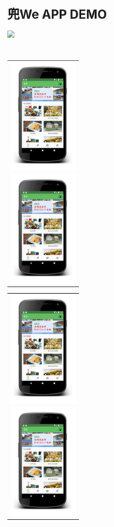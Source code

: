 # 兜We APP DEMO
![](img_url)
<table border="0">
  <tr>
     <td><img width="150" height="" src="https://github.com/iamavrilsfanlearncode/DoWay/blob/master/home.gif"></td>
  </tr>
　<tr>
     <td><img width="150" height="" src="https://github.com/iamavrilsfanlearncode/DoWay/blob/master/home.gif"></td>
  </tr>
  </table>
  <table border="0">
  <tr>
     <td><img width="150" height="" src="https://github.com/iamavrilsfanlearncode/DoWay/blob/master/home.gif"></td>
  </tr>
  <tr>
     <td><img width="150" height="" src="https://github.com/iamavrilsfanlearncode/DoWay/blob/master/home.gif"></td>
  </tr>
   </table>
